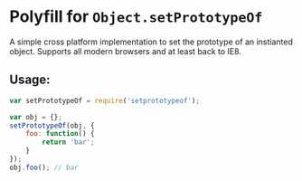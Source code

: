 # Polyfill for `Object.setPrototypeOf`

A simple cross platform implementation to set the prototype of an instianted object.  Supports all modern browsers and at least back to IE8.

## Usage:

```javascript
var setPrototypeOf = require('setprototypeof');

var obj = {};
setPrototypeOf(obj, {
	foo: function() {
		return 'bar';
	}
});
obj.foo(); // bar
```
